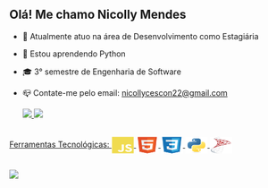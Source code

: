 ## Olá! Me chamo Nicolly Mendes
- 🔭 Atualmente atuo na área de Desenvolvimento como Estagiária
- 🌱 Estou aprendendo Python
- 🎓 3° semestre de Engenharia de Software
- 📪 Contate-me pelo email: nicollycescon22@gmail.com

  <div>
    <a href="https://github.com/NicollyMendes">
    <img height="180em" src="https://github-readme-stats.vercel.app/api?username=NicollyMendes&show_icons=false&theme=dracula&include_all_commits=true&count_private=true"/>
    <img height="180em" src="https://github-readme-stats.vercel.app/api/top-langs/?username=NicollyMendes&layout=compact&langs_count=16&theme=dracula"/>
  </div>

<div style="display: inline_block"><br>
  Ferramentas Tecnológicas:
  <img align="center" alt="Nick-JS" height="30" width="40" src="https://raw.githubusercontent.com/devicons/devicon/master/icons/javascript/javascript-plain.svg">
  <img align="center" alt="Nick-HTML" height="30" width="40" src="https://raw.githubusercontent.com/devicons/devicon/master/icons/html5/html5-original.svg">
  <img align="center" alt="Nick-CSS" height="30" width="40" src="https://raw.githubusercontent.com/devicons/devicon/master/icons/css3/css3-original.svg">
  <img align="center" alt="Nick-Python" height="30" width="40" src="https://raw.githubusercontent.com/devicons/devicon/master/icons/python/python-original.svg">
  <img align="center" alt="Nick-SQLServer" height="30" width="40" src="https://raw.githubusercontent.com/devicons/devicon/master/icons/microsoftsqlserver/microsoftsqlserver-original.svg">

##
<div>
  <a href="mailto:nicollycescon22@gmail.com"><img src="https://img.shields.io/badge/Gmail-D14836?style=for-the-badge&logo=gmail&logoColor=white"
</div>        


          
